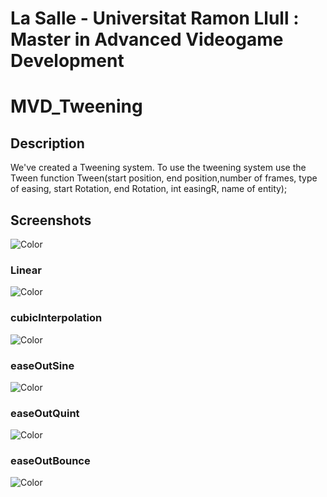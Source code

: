 
# La Salle - Universitat Ramon Llull : Master in Advanced Videogame Development
# MVD_Tweening
## Description
We've created a Tweening system.
To use the tweening system use the Tween function
Tween(start position, end position,number of frames, type of easing, start Rotation, end Rotation, int easingR, name of entity);

## **Screenshots**
![Color](https://github.com/incodemon/MVD_Tweening/blob/master/data/assets/example.gif)
### Linear
![Color](https://github.com/incodemon/MVD_Tweening/blob/master/data/assets/example1.gif)
### cubicInterpolation
![Color](https://github.com/incodemon/MVD_Tweening/blob/master/data/assets/example2.gif)
### easeOutSine
![Color](https://github.com/incodemon/MVD_Tweening/blob/master/data/assets/example3.gif)
### easeOutQuint
![Color](https://github.com/incodemon/MVD_Tweening/blob/master/data/assets/example4.gif)
### easeOutBounce
![Color](https://github.com/incodemon/MVD_Tweening/blob/master/data/assets/example5.gif)
